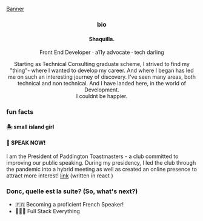 [Banner](./tech.png)

<div align="center">
  
### bio

#### Shaquilla.
Front End Developer · a11y advocate · tech darling

Starting as Technical Consulting graduate scheme, I strived to find my "thing"- where I wanted to develop my career. And where I began has led me on such an interesting journey of discovery. I've seen many areas, both technical and non technical. And I have landed here, in the world of Development. 
</br>
I couldnt be happier.

</div>

###  fun facts
#### 🏝 small island girl 

#### 📣 SPEAK NOW!
I am the President of Paddington Toastmasters - a club committed to improving our public speaking.
During my presidency, I led the club through the pandemic into a hybrid meeting as well as created an online presence to attract more interest!
[link](https://paddingtontoastmasters.co.uk) (written in react )



###  Donc, quelle est la suite? (So, what's next?)

- 🇫🇷 Becoming a proficient French Speaker!
- 👩🏾‍💻 Full Stack Everything

